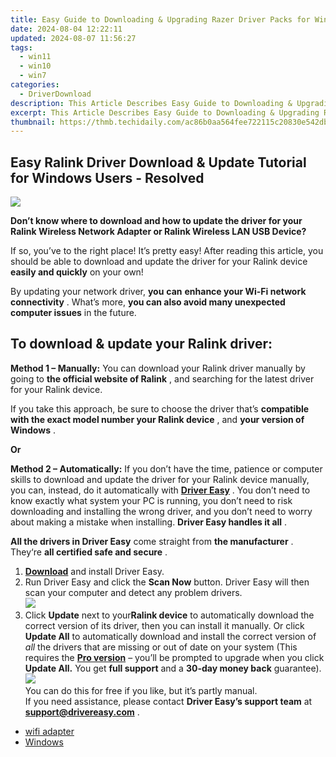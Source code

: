 ```yaml
---
title: Easy Guide to Downloading & Upgrading Razer Driver Packs for Windows Users
date: 2024-08-04 12:22:11
updated: 2024-08-07 11:56:27
tags:
  - win11
  - win10
  - win7
categories:
  - DriverDownload
description: This Article Describes Easy Guide to Downloading & Upgrading Razer Driver Packs for Windows Users
excerpt: This Article Describes Easy Guide to Downloading & Upgrading Razer Driver Packs for Windows Users
thumbnail: https://thmb.techidaily.com/ac86b0aa564fee722115c20830e542db073002bfbdd584be2acd66419238b8a6.png
---
```


## Easy Ralink Driver Download & Update Tutorial for Windows Users - Resolved

![](https://images.drivereasy.com/wp-content/uploads/2018/12/wifi-300x217.png)

 **Don’t know where to download and how to update the driver for your Ralink Wireless Network Adapter or Ralink Wireless LAN USB Device?**

 If so, you’ve to the right place! It’s pretty easy! After reading this article, you should be able to download and update the driver for your Ralink device **easily and quickly** on your own!

 By updating your network driver, **you**  **can**  **enhance your Wi-Fi network connectivity** . What’s more, **you can also avoid many unexpected computer issues**   in the future.

## **To download & update your Ralink driver:**

**Method 1 – Manually:**  You can download your Ralink driver manually by going to **the official website of Ralink** , and searching for the latest driver for your Ralink device.

 If you take this approach, be sure to choose the driver that’s **compatible with the exact model number your Ralink device** , and **your version of Windows** .

**Or**

**Method 2 – Automatically:**   If you don’t have the time, patience or computer skills to download and update the driver for your Ralink device manually, you can, instead, do it automatically with **[Driver Easy](https://tools.techidaily.com/drivereasy/download/)**  .  You don’t need to know exactly what system your PC is running, you don’t need to risk downloading and installing the wrong driver, and you don’t need to worry about making a mistake when installing. **Driver Easy handles it all** .

**All the drivers in Driver Easy** come straight from **the manufacturer** . They‘re **all certified safe and secure** .

1. **[Download](https://tools.techidaily.com/drivereasy/download/)**  and install Driver Easy.
2. Run Driver Easy and click the **Scan Now**  button. Driver Easy will then scan your computer and detect any problem drivers.  
![](https://images.drivereasy.com/wp-content/uploads/2018/12/snap000001.png)
3. Click **Update**  next to your**Ralink device** to automatically download the correct version of its driver, then you can install it manually. Or click **Update All**  to automatically download and install the correct version of _all_  the drivers that are missing or out of date on your system (This requires the **[Pro version](https://tools.techidaily.com/drivereasy/download/)**  – you’ll be prompted to upgrade when you click **Update All.** You get **full support**  and a **30-day money back**  guarantee).  
![](https://images.drivereasy.com/wp-content/uploads/2018/12/snap000169.png)  
 You can do this for free if you like, but it’s partly manual.  
 If you need assistance, please contact **Driver Easy’s support team** at [**support@drivereasy.com**](https://tools.techidaily.com/drivereasy/download/) .

* [wifi adapter](https://tools.techidaily.com/drivereasy/download/)
* [Windows](https://tools.techidaily.com/drivereasy/download/)

<ins class="adsbygoogle"
     style="display:block"
     data-ad-format="autorelaxed"
     data-ad-client="ca-pub-7571918770474297"
     data-ad-slot="1223367746"></ins>



<ins class="adsbygoogle"
     style="display:block"
     data-ad-client="ca-pub-7571918770474297"
     data-ad-slot="8358498916"
     data-ad-format="auto"
     data-full-width-responsive="true"></ins>
